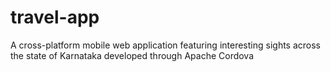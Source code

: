 # travel-app
A cross-platform mobile web application featuring interesting sights across the state of Karnataka developed through Apache Cordova
